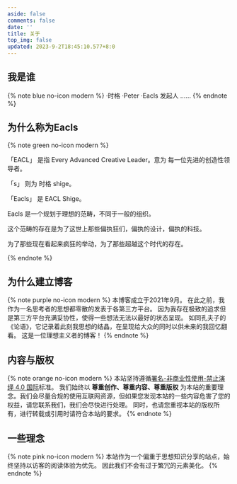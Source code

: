 ```yaml
---
aside: false
comments: false
date: ''
title: 关于
top_img: false
updated: 2023-9-2T18:45:10.577+8:0
---
```

## 我是谁

{% note blue no-icon modern %}
·时格
·Peter
·Eacls 发起人
……
{% endnote %}

## 为什么称为Eacls

{% note green no-icon modern %}

「EACL」 是指 Every Advanced Creative Leader。意为 每一位先进的创造性领导者。

「s」 则为 时格 shige。

「Eacls」 是 EACL Shige。

Eacls 是一个规划于理想的范畴，不同于一般的组织。

这个范畴的存在是为了这世上那些偏执狂们，偏执的设计，偏执的科技。

为了那些现在看起来疯狂的举动，为了那些超越这个时代的存在。

{% endnote %}

## 为什么建立博客

{% note purple no-icon modern %}
本博客成立于2021年9月。
在此之前，我作为一名思考者的思想都零散的发表于各第三方平台。
因为我存在极致的追求但是第三方平台充满妥协性，使得一些想法无法以最好的状态呈现。
如同孔夫子的《论语》，它记录着此刻我思想的结晶，在呈现给大众的同时以供未来的我回忆翻看。
这是一位理想主义者的博客！
{% endnote %}

## 内容与版权

{% note orange no-icon modern %}
本站坚持遵循[署名-非商业性使用-禁止演绎 4.0 国际](https://creativecommons.org/licenses/by-nc-nd/4.0/deed.zh)标准。
我们始终以 **尊重创作、尊重内容、尊重版权** 为本站的重要理念。我们会尽量合规的使用互联网资源，但如果您发现本站的一些内容危害了您的权益，请您联系我们，我们会尽快进行处理。
同时，也请您重视本站的版权所有，进行转载或引用时请符合本站的要求。
{% endnote %}

## 一些理念

{% note pink no-icon modern %}
本站作为一个偏重于思想知识分享的站点，始终坚持以访客的阅读体验为优先。
因此我们不会有过于繁冗的元素美化。
{% endnote %}

